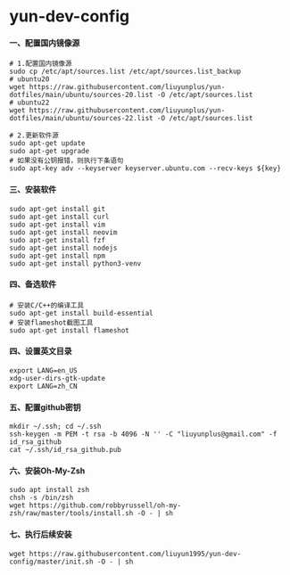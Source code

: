 # yun-dev-config
#### 一、配置国内镜像源

```shell
# 1.配置国内镜像源
sudo cp /etc/apt/sources.list /etc/apt/sources.list_backup
# ubuntu20
wget https://raw.githubusercontent.com/liuyunplus/yun-dotfiles/main/ubuntu/sources-20.list -O /etc/apt/sources.list 
# ubuntu22
wget https://raw.githubusercontent.com/liuyunplus/yun-dotfiles/main/ubuntu/sources-22.list -O /etc/apt/sources.list

# 2.更新软件源
sudo apt-get update
sudo apt-get upgrade
# 如果没有公钥报错，则执行下条语句  
sudo apt-key adv --keyserver keyserver.ubuntu.com --recv-keys ${key}
```

#### 三、安装软件

```shell
sudo apt-get install git
sudo apt-get install curl
sudo apt-get install vim
sudo apt-get install neovim
sudo apt-get install fzf
sudo apt-get install nodejs
sudo apt-get install npm
sudo apt-get install python3-venv
```

#### 四、备选软件

```shell
# 安装C/C++的编译工具
sudo apt-get install build-essential
# 安装flameshot截图工具
sudo apt-get install flameshot
```

#### 四、设置英文目录

```shell
export LANG=en_US
xdg-user-dirs-gtk-update
export LANG=zh_CN
```

#### 五、配置github密钥

```shell
mkdir ~/.ssh; cd ~/.ssh  
ssh-keygen -m PEM -t rsa -b 4096 -N '' -C "liuyunplus@gmail.com" -f id_rsa_github  
cat ~/.ssh/id_rsa_github.pub
```

#### 六、安装Oh-My-Zsh

```shell
sudo apt install zsh
chsh -s /bin/zsh  
wget https://github.com/robbyrussell/oh-my-zsh/raw/master/tools/install.sh -O - | sh
```

#### 七、执行后续安装

```shell
wget https://raw.githubusercontent.com/liuyun1995/yun-dev-config/master/init.sh -O - | sh
```
